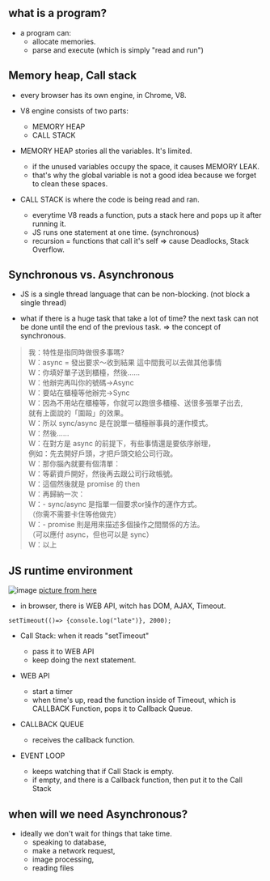## what is a program?

- a program can:
  - allocate memories.
  - parse and execute (which is simply "read and run")


## Memory heap, Call stack

- every browser has its own engine, in Chrome, V8.

- V8 engine consists of two parts:
  - MEMORY HEAP
  - CALL STACK
  
- MEMORY HEAP stories all the variables. It's limited.
  - if the unused variables occupy the space, it causes MEMORY LEAK.
  - that's why the global variable is not a good idea because we forget to clean these spaces.

- CALL STACK is where the code is being read and ran.
  - everytime V8 reads a function, puts a stack here and pops up it after running it.
  - JS runs one statement at one time. (synchronous)
  - recursion = functions that call it's self => cause Deadlocks, Stack Overflow.


## Synchronous vs. Asynchronous

- JS is a single thread language that can be non-blocking. (not block a single thread)

- what if there is a huge task that take a lot of time? the next task can not be done until the end of the previous task.
=> the concept of synchronous.


> 我：特性是指同時做很多事嗎?      
> W：async = 發出要求～收到結果 這中間我可以去做其他事情      
> W：你填好單子送到櫃檯，然後……      
> W：他辦完再叫你的號碼→Async      
> W：要站在櫃檯等他辦完→Sync      
> W：因為不用站在櫃檯等，你就可以跑很多櫃檯、送很多張單子出去,       
>    就有上面說的「圍毆」的效果。      
> W：所以 sync/async 是在說單一櫃檯辦事員的運作模式。      
> W：然後……      
> W：在對方是 async 的前提下，有些事情還是要依序辦理，      
>    例如：先去開好戶頭，才把戶頭交給公司行政。      
> W：那你腦內就要有個清單：      
> W：等薪資戶開好，然後再去跟公司行政帳號。      
> W：這個然後就是 promise 的 then      
> W：再歸納一次：      
> W：- sync/async 是指單一個要求or操作的運作方式。      
>     （你需不需要卡住等他做完）      
> W：- promise 則是用來描述多個操作之間關係的方法。      
>     （可以應付 async，但也可以是 sync）      
> W：以上      

## JS runtime environment

![image](https://miro.medium.com/max/1024/1*4lHHyfEhVB0LnQ3HlhSs8g.png)
[picture from here](https://blog.sessionstack.com/how-does-javascript-actually-work-part-1-b0bacc073cf)


- in browser, there is WEB API, witch has DOM, AJAX, Timeout.

```
setTimeout(()=> {console.log("late")}, 2000);
```
- Call Stack: when it reads "setTimeout" 
  - pass it to WEB API
  - keep doing the next statement.

- WEB API
  - start a timer
  - when time's up, read the function inside of Timeout, which is CALLBACK Function, pops it to Callback Queue.
  
- CALLBACK QUEUE
  - receives the callback function.
  
- EVENT LOOP
  - keeps watching that if Call Stack is empty.
  - if empty, and there is a Callback function, then put it to the Call Stack



## when will we need Asynchronous?

- ideally we don't wait for things that take time.
  - speaking to database, 
  - make a network request,
  - image processing,
  - reading files
